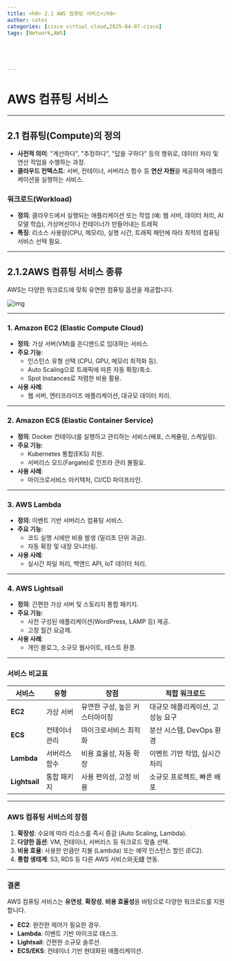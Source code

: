 ```yaml
---
title: <h0> 2.1 AWS 컴퓨팅 서비스</h0>
author: cotes 
categories: [cisco virtual cloud,2025-04-07-cisco]
tags: [Network,AWS]





---
```


# AWS 컴퓨팅 서비스



---

## 2.1 **컴퓨팅(Compute)의 정의**  
- **사전적 의미**: "계산하다", "추정하다", "답을 구하다" 등의 행위로, 데이터 처리 및 연산 작업을 수행하는 과정.  
- **클라우드 컨텍스트**: 서버, 컨테이너, 서버리스 함수 등 **연산 자원**을 제공하여 애플리케이션을 실행하는 서비스.  

### **워크로드(Workload)**  
- **정의**: 클라우드에서 실행되는 애플리케이션 또는 작업 (예: 웹 서버, 데이터 처리, AI 모델 학습), 가상머신이나 컨테이너가 만들어내는 트래픽
- **특징**: 리소스 사용량(CPU, 메모리), 실행 시간, 트래픽 패턴에 따라 최적의 컴퓨팅 서비스 선택 필요.

---

## 2.1.2**AWS 컴퓨팅 서비스 종류**  
AWS는 다양한 워크로드에 맞춰 유연한 컴퓨팅 옵션을 제공합니다.  

![img](https://blog.kakaocdn.net/dn/b0rSPK/btsKtV1QPTO/siPF3jd8bGGA9EjZhWrArK/img.png)

------

### 1. **Amazon EC2 (Elastic Compute Cloud)**  
- **정의**: 가상 서버(VM)를 온디맨드로 임대하는 서비스.  
- **주요 기능**:  
  - 인스턴스 유형 선택 (CPU, GPU, 메모리 최적화 등).  
  - Auto Scaling으로 트래픽에 따른 자동 확장/축소.  
  - Spot Instances로 저렴한 비용 활용.  
- **사용 사례**:  
  - 웹 서버, 엔터프라이즈 애플리케이션, 대규모 데이터 처리.  

------

### 2. **Amazon ECS (Elastic Container Service)**  
- **정의**: Docker 컨테이너를 실행하고 관리하는 서비스(배포, 스케쥴링, 스케일링). 
- **주요 기능**:  
  - Kubernetes 통합(EKS) 지원.  
  - 서버리스 모드(Fargate)로 인프라 관리 불필요.  
- **사용 사례**:  
  - 마이크로서비스 아키텍처, CI/CD 파이프라인.  

------

### 3. **AWS Lambda**  
- **정의**: 이벤트 기반 서버리스 컴퓨팅 서비스.  
- **주요 기능**:  
  - 코드 실행 시에만 비용 발생 (밀리초 단위 과금).  
  - 자동 확장 및 내장 모니터링.  
- **사용 사례**:  
  - 실시간 파일 처리, 백엔드 API, IoT 데이터 처리.  

------

### 4. **AWS Lightsail**  
- **정의**: 간편한 가상 서버 및 스토리지 통합 패키지.  
- **주요 기능**:  
  - 사전 구성된 애플리케이션(WordPress, LAMP 등) 제공.  
  - 고정 월간 요금제.  
- **사용 사례**:  
  - 개인 블로그, 소규모 웹사이트, 테스트 환경.  

---

### **서비스 비교표**  
| **서비스**    | **유형**      | **장점**                       | **적합 워크로드**                |
| ------------- | ------------- | ------------------------------ | -------------------------------- |
| **EC2**       | 가상 서버     | 유연한 구성, 높은 커스터마이징 | 대규모 애플리케이션, 고성능 요구 |
| **ECS**       | 컨테이너 관리 | 마이크로서비스 최적화          | 분산 시스템, DevOps 환경         |
| **Lambda**    | 서버리스 함수 | 비용 효율성, 자동 확장         | 이벤트 기반 작업, 실시간 처리    |
| **Lightsail** | 통합 패키지   | 사용 편의성, 고정 비용         | 소규모 프로젝트, 빠른 배포       |

---

### **AWS 컴퓨팅 서비스의 장점**  
1. **확장성**: 수요에 따라 리소스를 즉시 증감 (Auto Scaling, Lambda).  
2. **다양한 옵션**: VM, 컨테이너, 서버리스 등 워크로드 맞춤 선택.  
3. **비용 효율**: 사용한 만큼만 지불 (Lambda) 또는 예약 인스턴스 할인 (EC2).  
4. **통합 생태계**: S3, RDS 등 다른 AWS 서비스와无缝 연동.  

---

### **결론**  
AWS 컴퓨팅 서비스는 **유연성**, **확장성**, **비용 효율성**을 바탕으로 다양한 워크로드를 지원합니다.  
- **EC2**: 완전한 제어가 필요한 경우.  
- **Lambda**: 이벤트 기반 마이크로 태스크.  
- **Lightsail**: 간편한 소규모 솔루션.  
- **ECS/EKS**: 컨테이너 기반 현대화된 애플리케이션.

